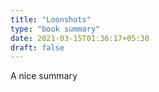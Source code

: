 ```yaml
---
title: "Loonshots"
type: "book summary"
date: 2021-03-15T01:36:17+05:30
draft: false
---
```


A nice summary